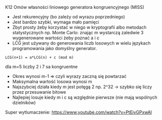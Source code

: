 K12 Omów własności liniowego generatora kongruencyjnego (MISS)


- Jest rekurencyjny (bo zależy od wyrazu poprzedniego)
- Jest bardzo szybki, wymaga mało pamięci
- Zbyt prosty żeby korzystać w niego w kryptografii albo metodach statystycznych np. Monte Carlo: znając m wystarczą zaledwie 3 wygenerowane wartości żeby poznać a i c
- LCG jest używany do generowania liczb losowych w wielu językach programowania jako domyślny generator.

`LCG(n+1) = a*LCG(n) + c (mod m)`

dla m=5 liczby 2 i 7 sa kongruentne
- Okres wynosi m-1 => czyli wyrazy zaczną się powtarzać
- Maksymalna wartość losowa wynosi m
- Najszybciej działa kiedy m jest potęgą 2 np. 2^32 -> szybko się liczy przez przesuwanie bitowe
- Najlepiej losuje kiedy m i c są względnie pierwsze (nie mają wspólnych dzielników)

Super wytlumaczenie: https://www.youtube.com/watch?v=PtEivGPxwAI
